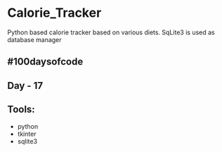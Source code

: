 # Calorie_Tracker
Python based calorie tracker based on various diets.
SqLite3 is used as database manager

## #100daysofcode

## Day - 17

## Tools:
- python
- tkinter
- sqlite3
